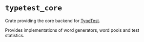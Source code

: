 # `typetest_core`

Crate providing the core backend for [TypeTest](https://github.com/Ace4896/typetest).

Provides implementations of word generators, word pools and test statistics.
